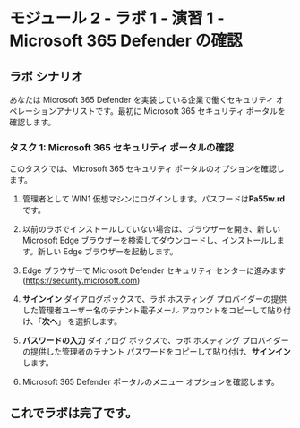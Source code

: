﻿# モジュール 2 - ラボ 1 - 演習 1 - Microsoft 365 Defender の確認 

## ラボ シナリオ

あなたは Microsoft 365 Defender を実装している企業で働くセキュリティ オペレーションアナリストです。最初に Microsoft 365 セキュリティ ポータルを確認します。

### タスク 1: Microsoft 365 セキュリティ ポータルの確認

このタスクでは、Microsoft 365 セキュリティ ポータルのオプションを確認します。

1. 管理者として WIN1 仮想マシンにログインします。パスワードは**Pa55w.rd** です。  

2. 以前のラボでインストールしていない場合は、ブラウザーを開き、新しい Microsoft Edge ブラウザーを検索してダウンロードし、インストールします。新しい Edge ブラウザーを起動します。

3. Edge ブラウザーで Microsoft Defender セキュリティ センターに進みます (https://security.microsoft.com)

4. **サインイン** ダイアログボックスで、ラボ ホスティング プロバイダーの提供した管理者ユーザー名のテナント電子メール アカウントをコピーして貼り付け、「**次へ**」 を選択します。

5. **パスワードの入力** ダイアログ ボックスで、ラボ ホスティング プロバイダーの提供した管理者のテナント パスワードをコピーして貼り付け、**サインイン** します。

6. Microsoft 365 Defender ポータルのメニュー オプションを確認します。

## これでラボは完了です。